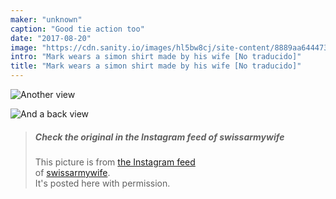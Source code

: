 ```yaml
---
maker: "unknown"
caption: "Good tie action too"
date: "2017-08-20"
image: "https://cdn.sanity.io/images/hl5bw8cj/site-content/8889aa644473d0615584ea0b69a570f95c69c1f9-1080x1080.jpg"
intro: "Mark wears a simon shirt made by his wife [No traducido]"
title: "Mark wears a simon shirt made by his wife [No traducido]"
---
```


![Another view](https://posts.freesewing.org/uploads/mark_wears_simon_2_a4950a3229.jpg "Another view")

![And a back view](https://posts.freesewing.org/uploads/mark_wears_simon_3_9f40007ab0.jpg "And a back view")

> ##### Check the original in the Instagram feed of swissarmywife
>
> This picture is from [the Instagram feed](https://www.instagram.com/p/BYAX07OFEPL/)  
> of [swissarmywife](https://mnel2.wordpress.com/).  
> It's posted here with permission.
